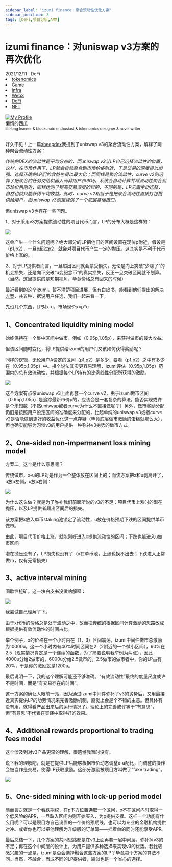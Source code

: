 ```yaml
---
sidebar_label: 'izumi finance：聚合流动性优化方案'
sidebar_position: 3
tags: [DeFi,项目分析,AMM]
---
```


# izumi finance：对uniswap v3方案的再次优化

<nav class="navbar">
  <div class="navbar__inner">
    <div class="navbar__items">
      <span class="badge badge--info">2021/12/11</span>&nbsp;&nbsp;
      <span class="badge badge--primary">DeFi</span>
    </div>
    <div class="navbar__items navbar__items--right">
      <li class="pills__item"><a href="/docs/Blockchain/Jokenomics/002">tokenomics</a></li>
      <li class="pills__item"><a href="/docs/Blockchain/Game/005">Game</a></li>
      <li class="pills__item"><a href="/docs/Blockchain/Infra/002">Infra</a></li>
      <li class="pills__item"><a href="/docs/Blockchain/Web3/005">Web3</a></li>
      <li class="pills__item pills__item--active"><a href="/docs/Blockchain/DeFi/010">DeFi</a></li>
      <li class="pills__item"><a href="/docs/Blockchain/NFT/003">NFT</a></li>
    </div>
  </div>
</nav><br />

<div class="avatar">
  <a
    class="avatar__photo-link avatar__photo avatar__photo--lg"
    href="https://twitter.com/jokenomicser">
    <img
      alt="My Profile"
      src="https://avatars.githubusercontent.com/u/47141170" />
  </a>
  <div class="avatar__intro">
    <div class="avatar__name">懒惰的西瓜</div>
    <small class="avatar__subtitle">
      lifelong learner & blockchain enthusiast & tokenomics designer & novel writer
    </small>
  </div>
</div><br />

好久不见！上一篇[sheepdex](https://bihu.com/article/1913994438)我提到了uniswap v3的聚合流动性方案，解释了两种聚合流动性方案：

*传统的DEX的流动性是平均分布的，而uniswap v3让LP自己选择流动性的位置，这样，在市场作用下，LP就会自动聚合到市场价格附近，于是交易的深度得以加强、选择正确的LP们的收益也得以最大化；而同样是聚合流动性，curve v2则选择了把聚合的任务交给机器人而非用户和市场，系统会自动计算并将流动性聚合到市场价格附近，同样达到了提高交易深度的目的，不同的是，LP无需主动选择，自然也就只能获得平均收益。此时，curve v2相当于是把聚合流动性直接打包提供给用户，而uniswap v3则是提供了一个底层基础接口。*

但uniswap v3也存在一些问题。

1、对于采用v3方案提供流动性的项目代币而言，LP的分布大概是这样的：

![](/img/DeFi/4_1.png)

这会产生一个什么问题呢？绝大部分的LP把他们的区间设置在现价p附近，假设是（p1,p2），一旦p超过p2，就会对项目代币产生一定的抛压。这其实是不利于代币价格上涨的。

2、对于LP提供者而言，一旦超出区间就会蒙受损失，无论是向上突破“少赚了”的机会损失，还是向下突破“u变纪念币”的真实损失，反正一旦突破区间就不划算。（当然，这里提供的是短期视角，毕竟价格总有回来的时候）

最近看到的这个izumi，暂不清楚项目进展，但有白皮书，能看到他们提出的[解决方案](https://docs.izumi.finance/product/liquidbox/why-do-protocols-need-liquidbox-to-gain-liquidity)，共五种，据说用户任选，我们一起来看一下。

先设几个东西，LP对x-u，市场现价x=p*u

## 1、Concentrated liquidity mining model

始终保持在一个集中区间中做市，例如（0.95p,1.05p），来获得做市的最大收益。

但该区间随时变化，将LP提供给izumi的用户们又该如何获得奖励呢？

同样的逻辑，无论用户A设定的区间（p1,p2）是多少，要看（p1,p2）之中有多少在（0.95p,1.05p）中。换个说法其实更容易理解，izumi评估（0.95p,1.05p）范围内的总有效流动性，并根据每个LP持有的比例线性分配所获得的激励。

![](/img/DeFi/4_2.png)

这个方案有点像uniswap v3上面再套一个curve v2，由于izumi做市区间（0.95p,1.05p）是追踪最新市价p的，应该会是一套复杂的算法，能否实现或许是个未知数（不然uniswap或者curve为什么不直接做呢？）另外，做市奖励分配仍旧是按照用户设定区间的准确度来分配的，比起单纯的uniswap v3或者curve v2是否能做到更好的收益优化这一点存疑（毕竟底层做市激励的蛋糕就那么大），但也确实能够为习惯v3的用户提供一种弥补v3劣势的做市方式。

## 2、One-sided non-impermanent loss mining model

方案二。这个是什么意思呢？

传统做市，x-u的LP对是作为一个整体放在区间上的；而该方案把x和u剥离开了，u放p左侧，x放p右侧：

![](/img/DeFi/4_3.png)

为什么这么做？就是为了弥补我们前面所说的v3的不足：项目代币上涨时的潜在抛压，以及LP提供者超出区间后的损失。

该方案把x放入单币staking池锁定了流动性，u放在价格预期下跌的区间提供单币做市。

由此，项目代币价格上涨，就能刚好进入x提供流动性的区间；下跌也能进入u做市区间。

潜在抛压没有了。LP损失也没有了（x在单币池，上涨也换不出去；下跌进入正常做市，仅有无常损失）

## 3、active interval mining

间歇性挖矿。这一块白皮书没做啥解释：

![](/img/DeFi/4_3.png)

我尝试自己理解了下。

由于x代币的价格总是处于波动之中，故而把传统的根据区间计算激励的思路改成根据提供有效流动性的时间占比。

举个例子，x的价格在一个小时内在（1，3）区间震荡，izumi中间件做市总激励为10000u。这一个小时内有40%时间区间在2（2附近的一个微小区间），60%在2.5（现实情况肯定是一个连续的函数，为了简要说明我举例为两点），因此4000u分给2做市的，6000u分给2.5做市的。2.5做市的做市者中，你的LP占有20%，于是你的激励就是1200u。

最后说明一下，我的这个理解可能还不够准确。“有效流动性”最终的度量尺度或许不是时间，而是“有交易存在的时间”。

这一方案的确让人眼前一亮，因为通过izumi中间件弥补了v3的劣势后，又用最接近真实提供LP的功劳情况来完善激励机制，直觉上会是个不错的主意。但具体有没有用，就得看产品出来后的运行情况了。理论上的完善或许等于“有意思”，但“有意思”不代表在实践中取得好的效果。

## 4、Additional rewards proportional to trading fees model

这个涉及到对v3产品更深的理解，很遗憾我暂时没有。

说下我的理解吧，就是在提供LP后能够根据市价动态调整x-u配比，而调整的操作会被当作是交易，使得LP获取激励。这部分激励被项目方叫做了“fake trading”。

![](/img/DeFi/4_4.png)

## 5、One-sided mining with lock-up period model

简而言之就是一个看跌期权，在p下方位置选取一个区间，p不在区间内时取得一个低风险的APR，一旦跌入区间内则开始买入，为p提供支撑。这样一个功能有什么用呢？可以是项目方自己设置的一个价格预期线，也可以为专业的金融机构提供对冲。或者你也可以把他理解为升级版的订单簿——挂着单的同时还能享受APR。

最后总结一下，几个方案的共同思路都是在v3上面再套一层中间层，弥补掉v3的不足；再在这个中间层的设计上，为用户提供多种选择来实现v3的优势。我比较感兴趣的一点是，izumi是否会选择融合这些方案的LP？毕竟每个方案的算法不同。当然，不融合，当成不同的LP提供者，貌似也是一个省心的选择。